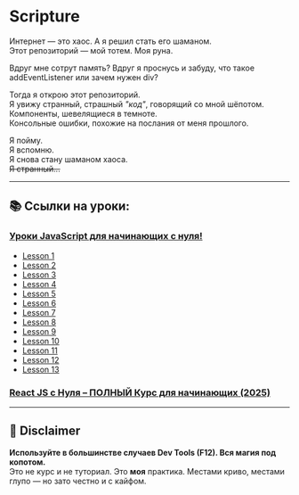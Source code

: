 # Scripture

Интернет — это хаос. А я решил стать его шаманом. <br>
Этот репозиторий — мой тотем. Моя руна.

Вдруг мне сотрут память? Вдруг я проснусь и забуду, что такое addEventListener или зачем нужен div?

Тогда я открою этот репозиторий. <br>
Я увижу странный, страшный *"код"*, говорящий со мной шёпотом. <br>
Компоненты, шевелящиеся в темноте. <br>
Консольные ошибки, похожие на послания от меня прошлого. <br>

Я пойму. <br>
Я вспомню. <br>
Я снова стану шаманом хаоса. <br>
~~Я странный...~~<br>

---

## 📚 Ссылки на уроки:
### [Уроки JavaScript для начинающих с нуля!](https://youtube.com/playlist?list=PLDyJYA6aTY1kJIwbYHzGOuvSMNTfqksmk&si=tmnSlx2kpAnKZBWC)
* [Lesson 1](itPorgger\1Lesson)
* [Lesson 2](itPorgger\2Lesson)
* [Lesson 3](itPorgger\3Lesson)
* [Lesson 4](itPorgger\4Lesson)
* [Lesson 5](itPorgger\5Lesson)
* [Lesson 6](itPorgger\6Lesson)
* [Lesson 7](itPorgger\7Lesson)
* [Lesson 8](itPorgger\8Lesson)
* [Lesson 9](itPorgger\9Lesson)
* [Lesson 10](itPorgger\10Lesson)
* [Lesson 11](itPorgger\11Lesson)
* [Lesson 12](itPorgger\12Lesson)
* [Lesson 13](itPorgger\13Lesson)



### [React JS c Нуля – ПОЛНЫЙ Курс для начинающих (2025)](https://www.youtube.com/watch?v=kz23xxukY5s)

---

## 🧠 Disclaimer
**Используйте в большинстве случаев Dev Tools (F12). Вся магия под копотом.** <br>
Это не курс и не туториал. Это **моя** практика. Местами криво, местами глупо — но зато честно и с кайфом. 